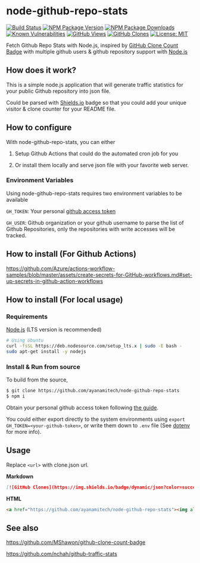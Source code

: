 # node-github-repo-stats

[![Build Status](https://github.com/ayanamitech/node-github-repo-stats/workflows/Github%20CI%20Cron%20Job/badge.svg)](https://github.com/ayanamitech/node-github-repo-stats/actions)
[![NPM Package Version](https://img.shields.io/npm/v/node-github-repo-stats.svg)](https://npmjs.org/package/node-github-repo-stats)
[![NPM Package Downloads](https://img.shields.io/npm/dm/node-github-repo-stats.svg)](https://npmjs.org/package/node-github-repo-stats)
[![Known Vulnerabilities](https://snyk.io/test/github/ayanamitech/node-github-repo-stats/badge.svg?style=flat-square)](https://snyk.io/test/github/ayanamitech/node-github-repo-stats)
[![GitHub Views](https://img.shields.io/badge/dynamic/json?color=green&label=Views&query=uniques&url=https://github.com/ayanamitech/node-github-repo-stats/blob/main/data/ayanamitech/node-github-repo-stats/views.json?raw=True&logo=github)](https://github.com/ayanamitech/node-github-repo-stats)
[![GitHub Clones](https://img.shields.io/badge/dynamic/json?color=success&label=Clone&query=uniques&url=https://github.com/ayanamitech/node-github-repo-stats/blob/main/data/ayanamitech/node-github-repo-stats/clone.json?raw=True&logo=github)](https://github.com/ayanamitech/node-github-repo-stats)
[![License: MIT](https://img.shields.io/badge/License-MIT-blue.svg?style=flat-square)](https://opensource.org/licenses/MIT)

Fetch Github Repo Stats with Node.js, inspired by [GitHub Clone Count Badge](https://github.com/MShawon/github-clone-count-badge) with multiple github users & github repository support with [Node.js](https://nodejs.org/)

## How does it work?

This is a simple node.js application that will generate traffic statistics for your public Github repository into json file.

Could be parsed with [Shields.io](https://shields.io/) badge so that you could add your unique visitor & clone counter for your README file.

## How to configure

With node-github-repo-stats, you can either

1. Setup Github Actions that could do the automated cron job for you

2. Or install them locally and serve json file with your favorite web server.

### Environment Variables

Using node-github-repo-stats requires two environment variables to be available

`GH_TOKEN`: Your personal [github access token](https://docs.github.com/en/authentication/keeping-your-account-and-data-secure/creating-a-personal-access-token)

`GH_USER`: Github organization or your github username to parse the list of Github Repositories, only the repositories with write accesses will be tracked.

## How to install (For Github Actions)

https://github.com/Azure/actions-workflow-samples/blob/master/assets/create-secrets-for-GitHub-workflows.md#set-up-secrets-in-github-action-workflows

## How to install (For local usage)

### Requirements

[Node.js](https://nodejs.org/) (LTS version is recommended)

```bash
# Using Ubuntu
curl -fsSL https://deb.nodesource.com/setup_lts.x | sudo -E bash -
sudo apt-get install -y nodejs
```

### Install & Run from source

To build from the source,

```bash
$ git clone https://github.com/ayanamitech/node-github-repo-stats
$ npm i
```

Obtain your personal github access token following [the guide](https://docs.github.com/en/authentication/keeping-your-account-and-data-secure/creating-a-personal-access-token#creating-a-token).

You could either export directly to the system environments using `export GH_TOKEN=<your-github-token>`, or write them down to `.env` file (See [dotenv](https://github.com/motdotla/dotenv) for more info).

## Usage
Replace `<url>` with clone.json url.

**Markdown**
```markdown
[![GitHub Clones](https://img.shields.io/badge/dynamic/json?color=success&label=Clone&query=count&url=<url>?raw=True&logo=github)](https://github.com/ayanamitech/node-github-repo-stats)
```

 **HTML**
```html
<a href="https://github.com/ayanamitech/node-github-repo-stats"><img alt="GitHub Clones" src="https://img.shields.io/badge/dynamic/json?color=success&label=Clone&query=count&url=<url>?raw=True&logo=github"></a>
```

## See also

https://github.com/MShawon/github-clone-count-badge

https://github.com/nchah/github-traffic-stats

